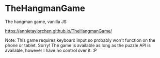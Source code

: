 # TheHangmanGame
The hangman game, vanilla JS 

https://annietaylorchen.github.io/TheHangmanGame/

Note: This game requires keyboard input so probably won't function on the phone or tablet. Sorry!
The game is available as long as the puzzle API is available, however I have no control over it. :P
